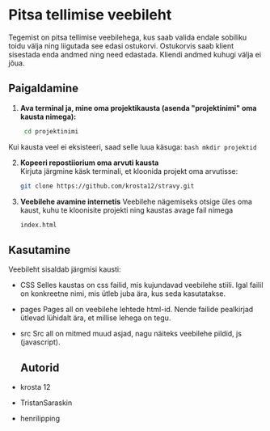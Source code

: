 # Pitsa tellimise veebileht

Tegemist on pitsa tellimise veebilehega, kus saab valida endale sobiliku toidu välja ning liigutada see edasi ostukorvi.
Ostukorvis saab klient sisestada enda andmed ning need edastada. Kliendi andmed kuhugi välja ei jõua.

## Paigaldamine

1. **Ava terminal ja, mine oma projektikausta (asenda "projektinimi" oma kausta nimega):**
   ```bash
    cd projektinimi
    ```
 Kui kausta veel ei eksisteeri, saad selle luua käsuga:
     ```bash
     mkdir projektid
     ```
     
2. **Kopeeri repostiiorium oma arvuti kausta**  
   Kirjuta järgmine käsk terminali, et kloonida projekt oma arvutisse:
    ```bash
    git clone https://github.com/krosta12/stravy.git
    ```    
3. **Veebilehe avamine internetis**
    Veebilehe nägemiseks otsige üles oma kaust, kuhu te kloonisite projekti ning kaustas avage fail nimega
   ```bash
   index.html
   ```

## Kasutamine
Veebileht sisaldab järgmisi kausti:
- CSS
  Selles kaustas on css failid, mis kujundavad veebilehe stiili. Igal failil on konkreetne nimi, mis ütleb juba ära, kus seda kasutatakse.
- pages
  Pages all on veebilehe lehtede html-id. Nende failide pealkirjad ütlevad lühidalt ära, et millise lehega on tegu.
- src
  Src all on mitmed muud asjad, nagu näiteks veebilehe pildid, js (javascript).

  ## Autorid
- krosta 12
- TristanSaraskin
- henrilipping
